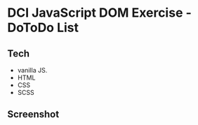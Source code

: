 # DCI  JavaScript DOM Exercise - DoToDo List

## Tech 
- vanilla JS. 
- HTML
- CSS
- SCSS

## Screenshot




